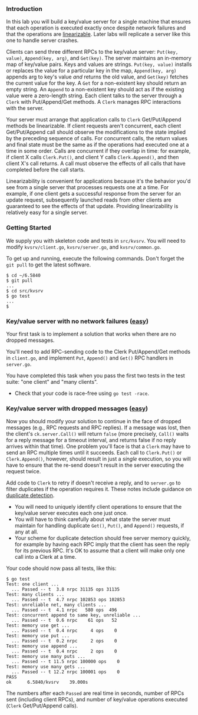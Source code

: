 ### Introduction

In this lab you will build a key/value server for a single machine that ensures that each operation is executed exactly once despite network failures and that the operations are [linearizable](https://pdos.csail.mit.edu/6.824/papers/linearizability-faq.txt). Later labs will replicate a server like this one to handle server crashes.

Clients can send three different RPCs to the key/value server: `Put(key, value)`, `Append(key, arg)`, and `Get(key)`. The server maintains an in-memory map of key/value pairs. Keys and values are strings. `Put(key, value)` installs or replaces the value for a particular key in the map, `Append(key, arg)` appends arg to key's value *and* returns the old value, and `Get(key)` fetches the current value for the key. A `Get` for a non-existent key should return an empty string. An `Append` to a non-existent key should act as if the existing value were a zero-length string. Each client talks to the server through a `Clerk` with Put/Append/Get methods. A `Clerk` manages RPC interactions with the server.

Your server must arrange that application calls to `Clerk` Get/Put/Append methods be linearizable. If client requests aren't concurrent, each client Get/Put/Append call should observe the modifications to the state implied by the preceding sequence of calls. For concurrent calls, the return values and final state must be the same as if the operations had executed one at a time in some order. Calls are concurrent if they overlap in time: for example, if client X calls `Clerk.Put()`, and client Y calls `Clerk.Append()`, and then client X's call returns. A call must observe the effects of all calls that have completed before the call starts.

Linearizability is convenient for applications because it's the behavior you'd see from a single server that processes requests one at a time. For example, if one client gets a successful response from the server for an update request, subsequently launched reads from other clients are guaranteed to see the effects of that update. Providing linearizability is relatively easy for a single server.

### Getting Started

We supply you with skeleton code and tests in `src/kvsrv`. You will need to modify `kvsrv/client.go`, `kvsrv/server.go`, and `kvsrv/common.go`.

To get up and running, execute the following commands. Don't forget the `git pull` to get the latest software.

```
$ cd ~/6.5840
$ git pull
...
$ cd src/kvsrv
$ go test
...
$
```

### Key/value server with no network failures ([easy](https://pdos.csail.mit.edu/6.824/labs/guidance.html))

Your first task is to implement a solution that works when there are no dropped messages.

You'll need to add RPC-sending code to the Clerk Put/Append/Get methods in `client.go`, and implement `Put`, `Append()` and `Get()` RPC handlers in `server.go`.

You have completed this task when you pass the first two tests in the test suite: "one client" and "many clients".

- Check that your code is race-free using `go test -race`.

### Key/value server with dropped messages ([easy](https://pdos.csail.mit.edu/6.824/labs/guidance.html))

Now you should modify your solution to continue in the face of dropped messages (e.g., RPC requests and RPC replies). If a message was lost, then the client's `ck.server.Call()` will return `false` (more precisely, `Call()` waits for a reply message for a timeout interval, and returns false if no reply arrives within that time). One problem you'll face is that a `Clerk` may have to send an RPC multiple times until it succeeds. Each call to `Clerk.Put()` or `Clerk.Append()`, however, should result in just a *single* execution, so you will have to ensure that the re-send doesn't result in the server executing the request twice.

Add code to `Clerk` to retry if doesn't receive a reply, and to `server.go` to filter duplicates if the operation requires it. These notes include guidance on [duplicate detection](https://pdos.csail.mit.edu/6.824/notes/l-raft-QA.txt).

- You will need to uniquely identify client operations to ensure that the key/value server executes each one just once.
- You will have to think carefully about what state the server must maintain for handling duplicate `Get()`, `Put()`, and `Append()` requests, if any at all.
- Your scheme for duplicate detection should free server memory quickly, for example by having each RPC imply that the client has seen the reply for its previous RPC. It's OK to assume that a client will make only one call into a Clerk at a time.

Your code should now pass all tests, like this:

```
$ go test
Test: one client ...
  ... Passed -- t  3.8 nrpc 31135 ops 31135
Test: many clients ...
  ... Passed -- t  4.7 nrpc 102853 ops 102853
Test: unreliable net, many clients ...
  ... Passed -- t  4.1 nrpc   580 ops  496
Test: concurrent append to same key, unreliable ...
  ... Passed -- t  0.6 nrpc    61 ops   52
Test: memory use get ...
  ... Passed -- t  0.4 nrpc     4 ops    0
Test: memory use put ...
  ... Passed -- t  0.2 nrpc     2 ops    0
Test: memory use append ...
  ... Passed -- t  0.4 nrpc     2 ops    0
Test: memory use many puts ...
  ... Passed -- t 11.5 nrpc 100000 ops    0
Test: memory use many gets ...
  ... Passed -- t 12.2 nrpc 100001 ops    0
PASS
ok      6.5840/kvsrv    39.000s
```

The numbers after each `Passed` are real time in seconds, number of RPCs sent (including client RPCs), and number of key/value operations executed (`Clerk` Get/Put/Append calls).